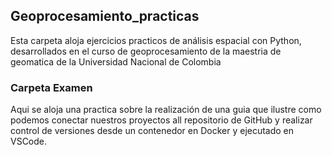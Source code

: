 ## Geoprocesamiento_practicas

Esta carpeta aloja ejercicios practicos de análisis espacial con Python, desarrollados en el curso de geoprocesamiento de la maestria de geomatica de la Universidad Nacional de Colombia

### Carpeta Examen 
Aqui se aloja una practica sobre la realización de una guia que ilustre como podemos conectar nuestros proyectos all repositorio de GitHub y realizar control de versiones desde un contenedor en Docker y ejecutado en VSCode.
